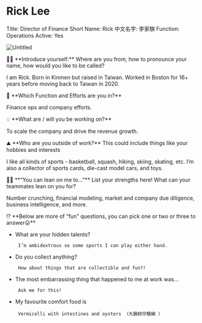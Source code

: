 # Rick Lee

Title: Director of Finance
Short Name: Rick
中文名字: 李家騏
Function: Operations
Active: Yes

![Untitled](Rick%20Lee%2062f72e9b18954671a1c11d54e506164d/Untitled.png)

<aside>
👋🏻 **Introduce yourself:** Where are you from, how to pronounce your name, how would you like to be called?

</aside>

I am Rick. Born in Kinmen but raised in Taiwan. Worked in Boston for 16+ years before moving back to Taiwan in 2020.

<aside>
💼 **Which Function and Efforts are you in?**

</aside>

Finance ops and company efforts.

<aside>
💡 **What are / will you be working on?**

</aside>

To scale the company and drive the revenue growth.

<aside>
⛰️ **Who are you outside of work?** This could include things like your hobbies and interests

</aside>

I like all kinds of sports - basketball, squash, hiking, skiing, skating, etc. I’m also a collector of sports cards, die-cast model cars, and toys. 

<aside>
💪🏻 **“You can lean on me to…”** List your strengths here! What can your teammates lean on you for?

</aside>

Number crunching, financial modeling, market and company due diligence, business intelligence, and more. 

<aside>
⁉️ **Below are more of “fun” questions, you can pick one or two or three to answer😛**

</aside>

- What are your hidden talents?

       I’m ambidextrous so some sports I can play either hand. 

- Do you collect anything?

       How about things that are collectible and fun?! 

- The most embarrassing thing that happened to me at work was…

       Ask me for this!

- My favourite comfort food is

       Vermicelli with intestines and oysters （大腸蚵仔麵線 ）